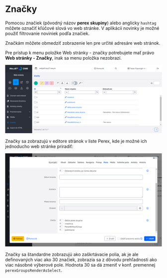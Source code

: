 # Značky

Pomocou značiek (pôvodný názov **perex skupiny**) alebo anglicky ```hashtag``` môžete označiť kľúčové slová vo web stránke. V aplikácii novinky je možné použiť filtrovanie noviniek podľa značiek.

Značkám môžete obmedziť zobrazenie len pre určité adresáre web stránok.

Pre prístup k menu položke Web stránky - značky potrebujete mať právo **Web stránky - Značky**, inak sa menu položka nezobrazí.

![](perex-groups.png)

Značky sa zobrazujú v editore stránok v liste Perex, kde je možné ich jednoducho web stránke priradiť:

![](webpage-perex-groups.png)

Značky sa štandardne zobrazujú ako zaškrtávacie polia, ak je ale definovaných viac ako 30 značiek, zobrazia sa z dôvodu prehľadnosti ako viac násobné výberové pole. Hodnota 30 sa dá zmeniť v konf. premennej `perexGroupsRenderAsSelect`.
